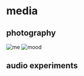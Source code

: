 # media

## photography

![me](/images/photoroll/DSCF0779.jpg)
![mood](/images/photoroll/DSCF0719.jpg)

## audio experiments
